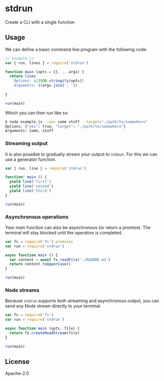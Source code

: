 # stdrun

Create a CLI with a single function

## Usage

We can define a basic command line program with the following code:

```js
// example.js
var { run, lines } = require('stdrun')

function main (opts = {}, ...args) {
  return lines`
    Options: ${JSON.stringify(opts)}
    Arguments: ${args.join(', ')}
  `
}

run(main)
```

Which you can then run like so:

```sh
$ node example.js --yes some stuff --target="./path/to/somewhere"
Options: {"yes": true, "target": "./path/to/somewhere"}
Arguments: some, stuff
```

### Streaming output

It is also possible to gradually stream your output to `stdout`. For this we can use a generator function.

```js
var { run, line } = require('stdrun')

function* main () {
  yield line('first')
  yield line('second')
  yield line('third')
}

run(main)
```

### Asynchronous operations

Your main function can also be asynchronous (or return a promise). The terminal will stay blocked until the operation is completed.

```js
var fs = require('fs').promises
var run = require('stdrun')

async function main () {
  var content = await fs.readFile('./README.md')
  return content.toUpperCase()
}

run(main)
```

### Node streams

Because `stdrun` supports both streaming and asynchronous output, you can send any Node stream directly to your terminal.

```js
var fs = require('fs')
var run = require('stdrun')

async function main (opts, file) {
  return fs.createReadStream(file)
}

run(main)
```

## License

Apache-2.0
